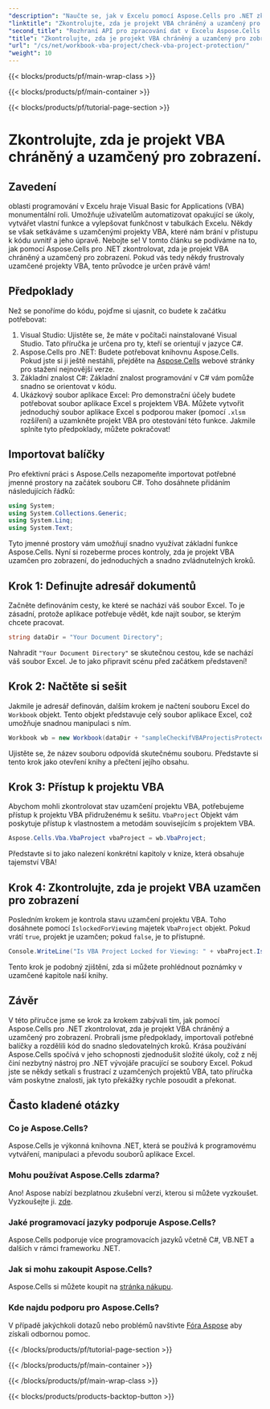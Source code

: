 ```yaml
---
"description": "Naučte se, jak v Excelu pomocí Aspose.Cells pro .NET zkontrolovat, zda je projekt VBA uzamčen, s naším komplexním podrobným návodem. Odemkněte svůj potenciál."
"linktitle": "Zkontrolujte, zda je projekt VBA chráněný a uzamčený pro zobrazení."
"second_title": "Rozhraní API pro zpracování dat v Excelu Aspose.Cells v .NET"
"title": "Zkontrolujte, zda je projekt VBA chráněný a uzamčený pro zobrazení."
"url": "/cs/net/workbook-vba-project/check-vba-project-protection/"
"weight": 10
---
```


{{< blocks/products/pf/main-wrap-class >}}

{{< blocks/products/pf/main-container >}}

{{< blocks/products/pf/tutorial-page-section >}}

# Zkontrolujte, zda je projekt VBA chráněný a uzamčený pro zobrazení.

## Zavedení
oblasti programování v Excelu hraje Visual Basic for Applications (VBA) monumentální roli. Umožňuje uživatelům automatizovat opakující se úkoly, vytvářet vlastní funkce a vylepšovat funkčnost v tabulkách Excelu. Někdy se však setkáváme s uzamčenými projekty VBA, které nám brání v přístupu k kódu uvnitř a jeho úpravě. Nebojte se! V tomto článku se podíváme na to, jak pomocí Aspose.Cells pro .NET zkontrolovat, zda je projekt VBA chráněný a uzamčený pro zobrazení. Pokud vás tedy někdy frustrovaly uzamčené projekty VBA, tento průvodce je určen právě vám!
## Předpoklady
Než se ponoříme do kódu, pojďme si ujasnit, co budete k začátku potřebovat:
1. Visual Studio: Ujistěte se, že máte v počítači nainstalované Visual Studio. Tato příručka je určena pro ty, kteří se orientují v jazyce C#.
2. Aspose.Cells pro .NET: Budete potřebovat knihovnu Aspose.Cells. Pokud jste si ji ještě nestáhli, přejděte na [Aspose.Cells](https://releases.aspose.com/cells/net/) webové stránky pro stažení nejnovější verze.
3. Základní znalost C#: Základní znalost programování v C# vám pomůže snadno se orientovat v kódu.
4. Ukázkový soubor aplikace Excel: Pro demonstrační účely budete potřebovat soubor aplikace Excel s projektem VBA. Můžete vytvořit jednoduchý soubor aplikace Excel s podporou maker (pomocí `.xlsm` rozšíření) a uzamkněte projekt VBA pro otestování této funkce.
Jakmile splníte tyto předpoklady, můžete pokračovat!
## Importovat balíčky
Pro efektivní práci s Aspose.Cells nezapomeňte importovat potřebné jmenné prostory na začátek souboru C#. Toho dosáhnete přidáním následujících řádků:
```csharp
using System;
using System.Collections.Generic;
using System.Linq;
using System.Text;
```
Tyto jmenné prostory vám umožňují snadno využívat základní funkce Aspose.Cells.
Nyní si rozeberme proces kontroly, zda je projekt VBA uzamčen pro zobrazení, do jednoduchých a snadno zvládnutelných kroků.
## Krok 1: Definujte adresář dokumentů
Začněte definováním cesty, ke které se nachází váš soubor Excel. To je zásadní, protože aplikace potřebuje vědět, kde najít soubor, se kterým chcete pracovat.
```csharp
string dataDir = "Your Document Directory";
```
Nahradit `"Your Document Directory"` se skutečnou cestou, kde se nachází váš soubor Excel. Je to jako připravit scénu před začátkem představení!
## Krok 2: Načtěte si sešit
Jakmile je adresář definován, dalším krokem je načtení souboru Excel do `Workbook` objekt. Tento objekt představuje celý soubor aplikace Excel, což umožňuje snadnou manipulaci s ním.
```csharp
Workbook wb = new Workbook(dataDir + "sampleCheckifVBAProjectisProtected.xlsm");
```
Ujistěte se, že název souboru odpovídá skutečnému souboru. Představte si tento krok jako otevření knihy a přečtení jejího obsahu.
## Krok 3: Přístup k projektu VBA
Abychom mohli zkontrolovat stav uzamčení projektu VBA, potřebujeme přístup k projektu VBA přidruženému k sešitu. `VbaProject` Objekt vám poskytuje přístup k vlastnostem a metodám souvisejícím s projektem VBA.
```csharp
Aspose.Cells.Vba.VbaProject vbaProject = wb.VbaProject;
```
Představte si to jako nalezení konkrétní kapitoly v knize, která obsahuje tajemství VBA!
## Krok 4: Zkontrolujte, zda je projekt VBA uzamčen pro zobrazení
Posledním krokem je kontrola stavu uzamčení projektu VBA. Toho dosáhnete pomocí `IslockedForViewing` majetek `VbaProject` objekt. Pokud vrátí `true`, projekt je uzamčen; pokud `false`, je to přístupné.
```csharp
Console.WriteLine("Is VBA Project Locked for Viewing: " + vbaProject.IslockedForViewing);
```
Tento krok je podobný zjištění, zda si můžete prohlédnout poznámky v uzamčené kapitole naší knihy.
## Závěr
V této příručce jsme se krok za krokem zabývali tím, jak pomocí Aspose.Cells pro .NET zkontrolovat, zda je projekt VBA chráněný a uzamčený pro zobrazení. Probrali jsme předpoklady, importovali potřebné balíčky a rozdělili kód do snadno sledovatelných kroků. Krása používání Aspose.Cells spočívá v jeho schopnosti zjednodušit složité úkoly, což z něj činí nezbytný nástroj pro .NET vývojáře pracující se soubory Excel.
Pokud jste se někdy setkali s frustrací z uzamčených projektů VBA, tato příručka vám poskytne znalosti, jak tyto překážky rychle posoudit a překonat.
## Často kladené otázky
### Co je Aspose.Cells?
Aspose.Cells je výkonná knihovna .NET, která se používá k programovému vytváření, manipulaci a převodu souborů aplikace Excel.
### Mohu používat Aspose.Cells zdarma?
Ano! Aspose nabízí bezplatnou zkušební verzi, kterou si můžete vyzkoušet. Vyzkoušejte ji. [zde](https://releases.aspose.com/).
### Jaké programovací jazyky podporuje Aspose.Cells?
Aspose.Cells podporuje více programovacích jazyků včetně C#, VB.NET a dalších v rámci frameworku .NET.
### Jak si mohu zakoupit Aspose.Cells?
Aspose.Cells si můžete koupit na [stránka nákupu](https://purchase.aspose.com/buy).
### Kde najdu podporu pro Aspose.Cells?
V případě jakýchkoli dotazů nebo problémů navštivte [Fóra Aspose](https://forum.aspose.com/c/cells/9) aby získali odbornou pomoc.


{{< /blocks/products/pf/tutorial-page-section >}}

{{< /blocks/products/pf/main-container >}}

{{< /blocks/products/pf/main-wrap-class >}}

{{< blocks/products/products-backtop-button >}}